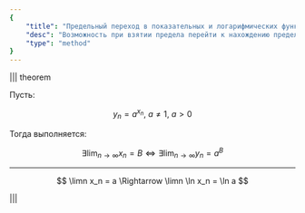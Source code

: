 ```yaml
---
{
    "title": "Предельный переход в показательных и логарифмических функциях",
    "desc": "Возможность при взятии предела перейти к нахождению предела показателя.",
    "type": "method"
}
---
```


||| theorem

Пусть:

$$ y_n = a^{x_n}, \ a\neq 1, \ a > 0 $$

Тогда выполняется:

$$ \exists \lim_{n\to\infty} x_n = B \Leftrightarrow \exists \lim_{n\to\infty} y_n = a^B $$

---

$$ \limn x_n = a \Rightarrow \limn \ln x_n = \ln a $$

|||